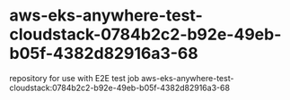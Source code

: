 # aws-eks-anywhere-test-cloudstack-0784b2c2-b92e-49eb-b05f-4382d82916a3-68
repository for use with E2E test job aws-eks-anywhere-test-cloudstack:0784b2c2-b92e-49eb-b05f-4382d82916a3-68
